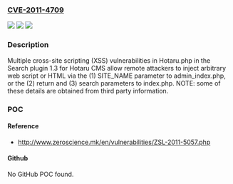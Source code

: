 ### [CVE-2011-4709](https://cve.mitre.org/cgi-bin/cvename.cgi?name=CVE-2011-4709)
![](https://img.shields.io/static/v1?label=Product&message=n%2Fa&color=blue)
![](https://img.shields.io/static/v1?label=Version&message=n%2Fa&color=blue)
![](https://img.shields.io/static/v1?label=Vulnerability&message=n%2Fa&color=brighgreen)

### Description

Multiple cross-site scripting (XSS) vulnerabilities in Hotaru.php in the Search plugin 1.3 for Hotaru CMS allow remote attackers to inject arbitrary web script or HTML via the (1) SITE_NAME parameter to admin_index.php, or the (2) return and (3) search parameters to index.php.  NOTE: some of these details are obtained from third party information.

### POC

#### Reference
- http://www.zeroscience.mk/en/vulnerabilities/ZSL-2011-5057.php

#### Github
No GitHub POC found.

